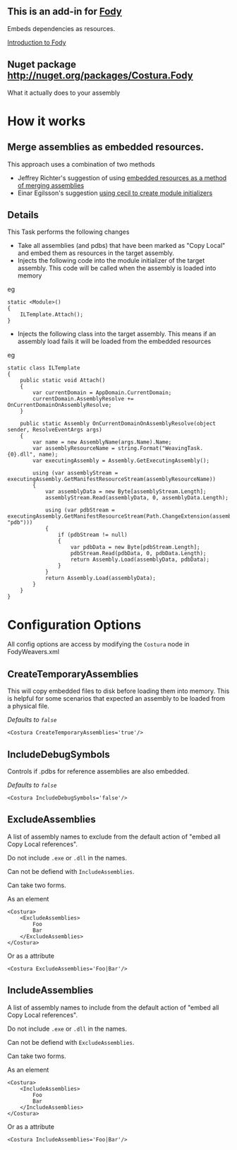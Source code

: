 ## This is an add-in for [Fody](https://github.com/Fody/Fody/) 

Embeds dependencies as resources.

[Introduction to Fody](http://github.com/Fody/Fody/wiki/SampleUsage)

## Nuget package http://nuget.org/packages/Costura.Fody 

What it actually does to your assembly

# How it works

## Merge assemblies as embedded resources.

This approach uses a combination of two methods

 * Jeffrey Richter's suggestion of using [embedded resources as a method of merging assemblies](http://blogs.msdn.com/b/microsoft_press/archive/2010/02/03/jeffrey-richter-excerpt-2-from-clr-via-c-third-edition.aspx)
 * Einar Egilsson's suggestion [using cecil to create module initializers](http://tech.einaregilsson.com/2009/12/16/module-initializers-in-csharp/)

## Details 

This Task performs the following changes

 * Take all assemblies (and pdbs) that have been marked as "Copy Local" and embed them as resources in the target assembly.
 * Injects the following code into the module initializer of the target assembly. This code will be called when the assembly is loaded into memory

eg 

    static <Module>()
    {
        ILTemplate.Attach();
    }

 * Injects the following class into the target assembly. This means if an assembly load fails it will be loaded from the embedded resources

eg

    static class ILTemplate
    {
        public static void Attach()
        {
            var currentDomain = AppDomain.CurrentDomain;
            currentDomain.AssemblyResolve += OnCurrentDomainOnAssemblyResolve;
        }

        public static Assembly OnCurrentDomainOnAssemblyResolve(object sender, ResolveEventArgs args)
        {
            var name = new AssemblyName(args.Name).Name;
            var assemblyResourceName = string.Format("WeavingTask.{0}.dll", name);
            var executingAssembly = Assembly.GetExecutingAssembly();

            using (var assemblyStream = executingAssembly.GetManifestResourceStream(assemblyResourceName))
            {
                var assemblyData = new Byte[assemblyStream.Length];
                assemblyStream.Read(assemblyData, 0, assemblyData.Length);

                using (var pdbStream = executingAssembly.GetManifestResourceStream(Path.ChangeExtension(assemblyResourceName, "pdb")))
                {
                    if (pdbStream != null)
                    {
                        var pdbData = new Byte[pdbStream.Length];
                        pdbStream.Read(pdbData, 0, pdbData.Length);
                        return Assembly.Load(assemblyData, pdbData);
                    }
                }
                return Assembly.Load(assemblyData);
            }
        }
    }

# Configuration Options

All config options are access by modifying the `Costura` node in FodyWeavers.xml

## CreateTemporaryAssemblies

This will copy embedded files to disk before loading them into memory. This is helpful for some scenarios that expected an assembly to be loaded from a physical file.

*Defaults to `false`*

    <Costura CreateTemporaryAssemblies='true'/>
    
## IncludeDebugSymbols

Controls if .pdbs for reference assemblies are also embedded.

*Defaults to `false`*

    <Costura IncludeDebugSymbols='false'/>
    
## ExcludeAssemblies

A list of assembly names to exclude from the default action of "embed all Copy Local references".

Do not include `.exe` or `.dll` in the names.

Can not be defiend with `IncludeAssemblies`.

Can take two forms. 

As an element

    <Costura>
        <ExcludeAssemblies>
            Foo
            Bar
        </ExcludeAssemblies>
    </Costura>
    
Or as a attribute

    <Costura ExcludeAssemblies='Foo|Bar'/>
    
        
## IncludeAssemblies

A list of assembly names to include from the default action of "embed all Copy Local references".

Do not include `.exe` or `.dll` in the names.

Can not be defiend with `ExcludeAssemblies`.

Can take two forms. 

As an element

    <Costura>
        <IncludeAssemblies>
            Foo
            Bar
        </IncludeAssemblies>
    </Costura>
    
Or as a attribute

    <Costura IncludeAssemblies='Foo|Bar'/>
